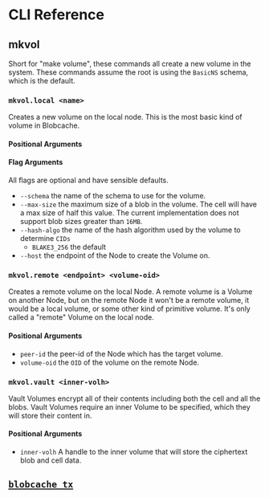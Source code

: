 # CLI Reference

## mkvol
Short for "make volume", these commands all create a new volume in the system.
These commands assume the root is using the `BasicNS` schema, which is the default.

### `mkvol.local <name>`
Creates a new volume on the local node.
This is the most basic kind of volume in Blobcache.

#### Positional Arguments

#### Flag Arguments
All flags are optional and have sensible defaults.

- `--schema` the name of the schema to use for the volume.
- `--max-size` the maximum size of a blob in the volume. The cell will have a max size of half this value.
The current implementation does not support blob sizes greater than `16MB`.
- `--hash-algo` the name of the hash algorithm used by the volume to determine `CIDs`
    - `BLAKE3_256` the default
- `--host` the endpoint of the Node to create the Volume on.

### `mkvol.remote <endpoint> <volume-oid>`
Creates a remote volume on the local Node.
A remote volume is a Volume on another Node, but on the remote Node it won't be a remote volume, it would be a local volume, or some other kind of primitive volume.
It's only called a "remote" Volume on the local node.

#### Positional Arguments
- `peer-id` the peer-id of the Node which has the target volume.
- `volume-oid` the `OID` of the volume on the remote Node.

### `mkvol.vault <inner-volh>`
Vault Volumes encrypt all of their contents including both the cell and all the blobs.
Vault Volumes require an inner Volume to be specified, which they will store their content in.

#### Positional Arguments
- `inner-volh` A handle to the inner volume that will store the ciphertext blob and cell data.

## [`blobcache tx`](./8.2_Tx.md)
